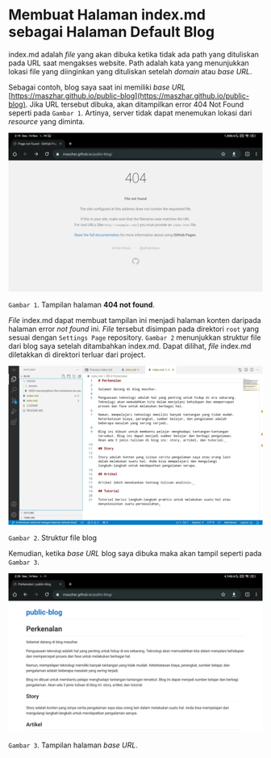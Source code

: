 # Membuat Halaman index.md sebagai Halaman Default Blog

index.md adalah *file* yang akan dibuka ketika tidak ada path yang dituliskan pada URL saat mengakses website. Path adalah kata yang menunjukkan lokasi file yang diinginkan yang dituliskan setelah *domain* atau *base URL*.

Sebagai contoh, blog saya saat ini memiliki *base URL*  [https://maszhar.github.io/public-blog](https://maszhar.github.io/public-blog). Jika URL tersebut dibuka, akan ditampilkan error 404 Not Found seperti pada `Gambar 1`. Artinya, server tidak dapat menemukan lokasi dari *resource* yang diminta.

![Tampilan halaman not found](assets/0001/404-not-found.webp)

`Gambar 1`. Tampilan halaman **404 not found**.

*File* index.md dapat membuat tampilan ini menjadi halaman konten daripada halaman error *not found* ini. *File* tersebut disimpan pada direktori `root` yang sesuai dengan `Settings Page` repository. `Gambar 2` menunjukkan struktur file dari blog saya setelah ditambahkan index.md. Dapat dilihat, *file* index.md diletakkan di direktori terluar dari project.

![Struktur file blog](assets/0001/struktur-file-blog.webp)

`Gambar 2`. Struktur file blog

Kemudian, ketika *base URL* blog saya dibuka maka akan tampil seperti pada `Gambar 3`.

![Tampilan halaman base URL](assets/0001/tampilan-halaman-base-url.webp)

`Gambar 3`. Tampilan halaman *base URL*.